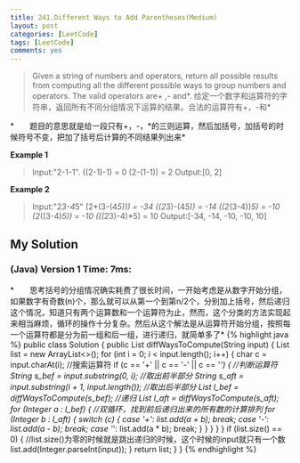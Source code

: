```yaml
---
title: 241.Different Ways to Add Parentheses(Medium)
layout: post
categories: [LeetCode]
tags: [LeetCode]
comments: yes
---
```


>Given a string of numbers and operators, return all possible results from computing all the different possible ways to group numbers and operators. The valid operators are+ ,- and\*.
给定一个数字和运算符的字符串，返回所有不同分组情况下运算的结果。合法的运算符有+，-和\*

*　　题目的意思就是给一段只有+，-，\*的三则运算，然后加括号，加括号的时候符号不变，把加了括号后计算的不同结果列出来*

**Example 1**
>Input:"2-1-1".
((2-1)-1) = 0
(2-(1-1)) = 2
Output:[0, 2]

**Example 2**
>Input:"2*3-4*5"
(2*(3-(4*5))) = -34
((2*3)-(4*5)) = -14
((2*(3-4))*5) = -10
(2*((3-4)*5)) = -10
(((2*3)-4)*5) = 10
Output:[-34, -14, -10, -10, 10]

## My Solution
### (Java) Version 1  Time: 7ms:
*　　思考括号的分组情况确实耗费了很长时间，一开始考虑是从数字开始分组，如果数字有奇数(n)个，那么就可以从第一个到第n/2个，分别加上括号，然后递归这个情况，知道只有两个运算数和一个运算符为止，然而，这个分类的方法实现起来相当麻烦，循环的操作十分复杂。然后从这个解法是从运算符开始分组，按照每一个运算符都是分为前一组和后一组，进行递归，就简单多了*
{% highlight java %}
public class Solution {
    public List<Integer> diffWaysToCompute(String input) {
        List<Integer> list = new ArrayList<>();
        for (int i = 0; i < input.length(); i++) {
            char c = input.charAt(i); //搜索运算符
            if (c == '+' || c == '-' || c == '*') { //判断运算符
                String s_bef = input.substring(0, i); //取出前半部分
                String s_aft = input.substring(i + 1, input.length()); //取出后半部分
                List<Integer> l_bef = diffWaysToCompute(s_bef); //递归
                List<Integer> l_aft = diffWaysToCompute(s_aft);
                for (Integer a : l_bef) { //双循环，找到前后递归出来的所有数的计算排列
                    for (Integer b : l_aft) {
                        switch (c) {
                        case '+':
                            list.add(a + b);
                            break;
                        case '-':
                            list.add(a - b);
                            break;
                        case '*':
                            list.add(a * b);
                            break;
                        }
                    }
                }
            }
        }
        if (list.size() == 0) { //list.size()为零的时候就是跳出递归的时候，这个时候的input就只有一个数
            list.add(Integer.parseInt(input));
        }
        return list;
    }
}
{% endhighlight %}